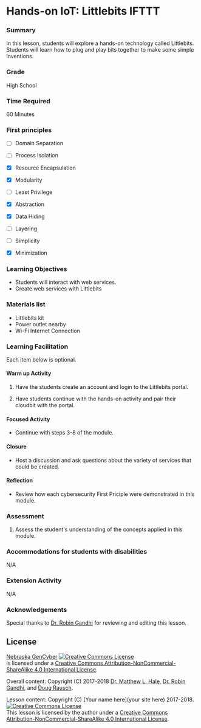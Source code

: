 # Hands-on IoT: Littlebits IFTTT

### Summary
In this lesson, students will explore a hands-on technology called Littlebits. Students will learn how to plug and play bits together to make some simple inventions.

### Grade
High School

### Time Required
60 Minutes

### First principles
- [ ] Domain Separation
- [ ] Process Isolation
- [x] Resource Encapsulation
- [x] Modularity
- [ ] Least Privilege
- [x] Abstraction
- [x] Data Hiding
- [ ] Layering
- [ ] Simplicity
- [x] Minimization


### Learning Objectives

* Students will interact with web services.
* Create web services with Littlebits


### Materials list

* Littlebits kit
* Power outlet nearby
* Wi-Fi Internet Connection

### Learning Facilitation

Each item below is optional.

#### Warm up Activity

1. Have the students create an account and login to the Littlebits portal.

2. Have students continue with the hands-on activity and pair their cloudbit with the portal.

#### Focused Activity

* Continue with steps 3-8 of the module.

#### Closure

* Host a discussion and ask questions about the variety of services that could be created.

#### Reflection

* Review how each cybersecurity First Priciple were demonstrated in this module.

### Assessment

1. Assess the student's understanding of the concepts applied in this module.


[comment]: # (Quiz / Presentation / Project / Writing Assignment / Observation / Walk Around / Oral Questioning / Other)

### Accommodations for students with disabilities

N/A

### Extension Activity

N/A

### Acknowledgements

Special thanks to [Dr. Robin Gandhi](http://faculty.ist.unomaha.edu/rgandhi/) for reviewing and editing this lesson.

## License
[Nebraska GenCyber](https://github.com/MLHale/nebraska-gencyber) <a rel="license" href="http://creativecommons.org/licenses/by-nc-sa/4.0/"><img alt="Creative Commons License" style="border-width:0" src="https://i.creativecommons.org/l/by-nc-sa/4.0/88x31.png" /></a><br /> is licensed under a <a rel="license" href="http://creativecommons.org/licenses/by-nc-sa/4.0/">Creative Commons Attribution-NonCommercial-ShareAlike 4.0 International License</a>.

Overall content: Copyright (C) 2017-2018  [Dr. Matthew L. Hale](http://faculty.ist.unomaha.edu/mhale/), [Dr. Robin Gandhi](http://faculty.ist.unomaha.edu/rgandhi/), and [Doug Rausch](http://www.bellevue.edu/about/leadership/faculty/rausch-douglas).

Lesson content: Copyright (C) [Your name here](your site here) 2017-2018.
<a rel="license" href="http://creativecommons.org/licenses/by-nc-sa/4.0/"><img alt="Creative Commons License" style="border-width:0" src="https://i.creativecommons.org/l/by-nc-sa/4.0/88x31.png" /></a><br /><span xmlns:dct="http://purl.org/dc/terms/" property="dct:title">This lesson</span> is licensed by the author under a <a rel="license" href="http://creativecommons.org/licenses/by-nc-sa/4.0/">Creative Commons Attribution-NonCommercial-ShareAlike 4.0 International License</a>.

